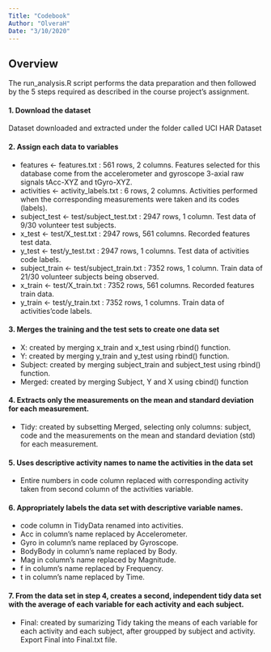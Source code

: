 ```yaml
---
Title: "Codebook"
Author: "OlveraH"
Date: "3/10/2020"
---
```

## Overview
The run_analysis.R script performs the data preparation and then followed by the 5 steps required as described in the course project’s assignment.

#### 1. Download the dataset
Dataset downloaded and extracted under the folder called UCI HAR Dataset

#### 2. Assign each data to variables
- features <- features.txt : 561 rows, 2 columns.
Features selected for this database come from the accelerometer and gyroscope 3-axial raw signals tAcc-XYZ and tGyro-XYZ.
- activities <- activity_labels.txt : 6 rows, 2 columns.
Activities performed when the corresponding measurements were taken and its codes (labels).
- subject_test <- test/subject_test.txt : 2947 rows, 1 column.
Test data of 9/30 volunteer test subjects.
- x_test <- test/X_test.txt : 2947 rows, 561 columns.
Recorded features test data.
- y_test <- test/y_test.txt : 2947 rows, 1 columns.
Test data of activities code labels.
- subject_train <- test/subject_train.txt : 7352 rows, 1 column.
Train data of 21/30 volunteer subjects being observed.
- x_train <- test/X_train.txt : 7352 rows, 561 columns.
Recorded features train data.
- y_train <- test/y_train.txt : 7352 rows, 1 columns.
Train data of activities’code labels.

#### 3. Merges the training and the test sets to create one data set
- X: created by merging x_train and x_test using rbind() function.
- Y: created by merging y_train and y_test using rbind() function.
- Subject: created by merging subject_train and subject_test using rbind() function.
- Merged: created by merging Subject, Y and X using cbind() function

#### 4. Extracts only the measurements on the mean and standard deviation for each measurement.
- Tidy: created by subsetting Merged, selecting only columns: subject, code and the measurements on the mean and standard deviation (std) for each measurement.

#### 5. Uses descriptive activity names to name the activities in the data set
- Entire numbers in code column replaced with corresponding activity taken from second column of the activities variable.

#### 6. Appropriately labels the data set with descriptive variable names.
- code column in TidyData renamed into activities.
- Acc in column’s name replaced by Accelerometer.
- Gyro in column’s name replaced by Gyroscope.
- BodyBody in column’s name replaced by Body.
- Mag in column’s name replaced by Magnitude.
- f in column’s name replaced by Frequency.
- t in column’s name replaced by Time.

#### 7. From the data set in step 4, creates a second, independent tidy data set with the average of each variable for each activity and each subject.
- Final: created by sumarizing Tidy taking the means of each variable for each activity and each subject, after groupped by subject and activity.
Export Final into Final.txt file.

